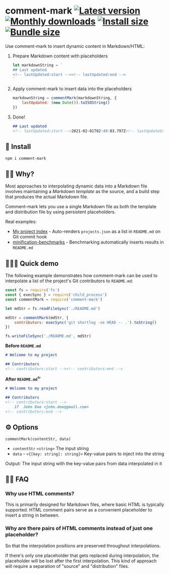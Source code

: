 # comment-mark [![Latest version](https://badgen.net/npm/v/comment-mark)](https://npm.im/comment-mark) [![Monthly downloads](https://badgen.net/npm/dm/comment-mark)](https://npm.im/comment-mark) [![Install size](https://packagephobia.now.sh/badge?p=comment-mark)](https://packagephobia.now.sh/result?p=comment-mark) [![Bundle size](https://badgen.net/bundlephobia/minzip/comment-mark)](https://bundlephobia.com/result?p=comment-mark)

Use comment-mark to insert dynamic content in Markdown/HTML:

1. Prepare Markdown content with placeholders

	```js
	let markdownString = `
	## Last updated
	<!-- lastUpdated:start --><!-- lastUpdated:end -->
	`
	```

2. Apply comment-mark to insert data into the placeholders

	```js
	markdownString = commentMark(markdownString, {
	    lastUpdated: (new Date()).toISOString()
	})
	```

3. Done!

	```md
	## Last updated
	<!-- lastUpdated:start -->2021-02-01T02:48:03.797Z<!-- lastUpdated:end -->
	```

## 🚀 Install
```sh
npm i comment-mark
```

## 🙋‍♂️ Why?

Most approaches to interpolating dynamic data into a Markdown file involves maintaining a _Markdown template_ as the source, and a build step that produces the actual Markdown file.

Comment-mark lets you use a single Markdown file as both the template and distribution file by using persistent placeholders.

Real examples:
- [My project index](https://github.com/privatenumber/privatenumber) - Auto-renders `projects.json` as a list in `README.md` on Git commit hook
- [minification-benchmarks](https://github.com/privatenumber/minification-benchmarks) - Benchmarking automatically inserts results in `README.md`

## 👨🏻‍🏫 Quick demo
The following example demonstrates how comment-mark can be used to interpolate a list of the project's Git contributors to `README.md`:

```js
const fs = require('fs')
const { execSync } = require('child_process')
const commentMark = require('comment-mark')

let mdStr = fs.readFileSync('./README.md')

mdStr = commentMark(mdStr, {
    contributors: execSync('git shortlog -se HEAD -- .').toString()
})

fs.writeFileSync('./README.md', mdStr)
```

**Before `README.md`**

```md
# Welcome to my project

## Contributors
<!-- contributors:start --><!-- contributors:end -->
```

**After `README.md`<sup>✨</sup>**

```md
# Welcome to my project

## Contributors
<!-- contributors:start -->
    17	John Doe <john.doe@gmail.com>
<!-- contributors:end -->
```

## ⚙️ Options

`commentMark(contentStr, data)`
- `contentStr` `<string>` The input string
- `data` - `<{[key: string]: string}>` Key-value pairs to inject into the string

Output: The input string with the key-value pairs from data interpolated in it

## 💁‍♀️ FAQ

### Why use HTML comments?

This is primarily designed for Markdown files, where basic HTML is typically supported. HTML comment pairs serve as a convenient placeholder to insert a string in between.


### Why are there pairs of HTML comments instead of just one placeholder?

So that the interpolation positions are preserved throughout interpolations.

If there's only one placeholder that gets replaced during interpolation, the placeholder will be lost after the first interpolation. This kind of approach will require a separation of "source" and "distribution" files.
